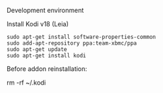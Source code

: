 Development environment

Install Kodi v18 (Leia) 

    sudo apt-get install software-properties-common
    sudo add-apt-repository ppa:team-xbmc/ppa
    sudo apt-get update
    sudo apt-get install kodi

Before addon reinstallation:

   rm -rf ~/.kodi
